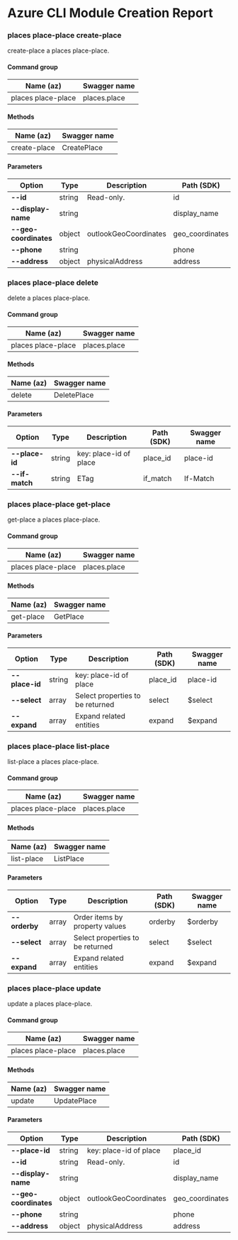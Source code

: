 # Azure CLI Module Creation Report

### places place-place create-place

create-place a places place-place.

#### Command group
|Name (az)|Swagger name|
|---------|------------|
|places place-place|places.place|

#### Methods
|Name (az)|Swagger name|
|---------|------------|
|create-place|CreatePlace|

#### Parameters
|Option|Type|Description|Path (SDK)|Swagger name|
|------|----|-----------|----------|------------|
|**--id**|string|Read-only.|id|id|
|**--display-name**|string||display_name|displayName|
|**--geo-coordinates**|object|outlookGeoCoordinates|geo_coordinates|geoCoordinates|
|**--phone**|string||phone|phone|
|**--address**|object|physicalAddress|address|address|

### places place-place delete

delete a places place-place.

#### Command group
|Name (az)|Swagger name|
|---------|------------|
|places place-place|places.place|

#### Methods
|Name (az)|Swagger name|
|---------|------------|
|delete|DeletePlace|

#### Parameters
|Option|Type|Description|Path (SDK)|Swagger name|
|------|----|-----------|----------|------------|
|**--place-id**|string|key: place-id of place|place_id|place-id|
|**--if-match**|string|ETag|if_match|If-Match|

### places place-place get-place

get-place a places place-place.

#### Command group
|Name (az)|Swagger name|
|---------|------------|
|places place-place|places.place|

#### Methods
|Name (az)|Swagger name|
|---------|------------|
|get-place|GetPlace|

#### Parameters
|Option|Type|Description|Path (SDK)|Swagger name|
|------|----|-----------|----------|------------|
|**--place-id**|string|key: place-id of place|place_id|place-id|
|**--select**|array|Select properties to be returned|select|$select|
|**--expand**|array|Expand related entities|expand|$expand|

### places place-place list-place

list-place a places place-place.

#### Command group
|Name (az)|Swagger name|
|---------|------------|
|places place-place|places.place|

#### Methods
|Name (az)|Swagger name|
|---------|------------|
|list-place|ListPlace|

#### Parameters
|Option|Type|Description|Path (SDK)|Swagger name|
|------|----|-----------|----------|------------|
|**--orderby**|array|Order items by property values|orderby|$orderby|
|**--select**|array|Select properties to be returned|select|$select|
|**--expand**|array|Expand related entities|expand|$expand|

### places place-place update

update a places place-place.

#### Command group
|Name (az)|Swagger name|
|---------|------------|
|places place-place|places.place|

#### Methods
|Name (az)|Swagger name|
|---------|------------|
|update|UpdatePlace|

#### Parameters
|Option|Type|Description|Path (SDK)|Swagger name|
|------|----|-----------|----------|------------|
|**--place-id**|string|key: place-id of place|place_id|place-id|
|**--id**|string|Read-only.|id|id|
|**--display-name**|string||display_name|displayName|
|**--geo-coordinates**|object|outlookGeoCoordinates|geo_coordinates|geoCoordinates|
|**--phone**|string||phone|phone|
|**--address**|object|physicalAddress|address|address|

